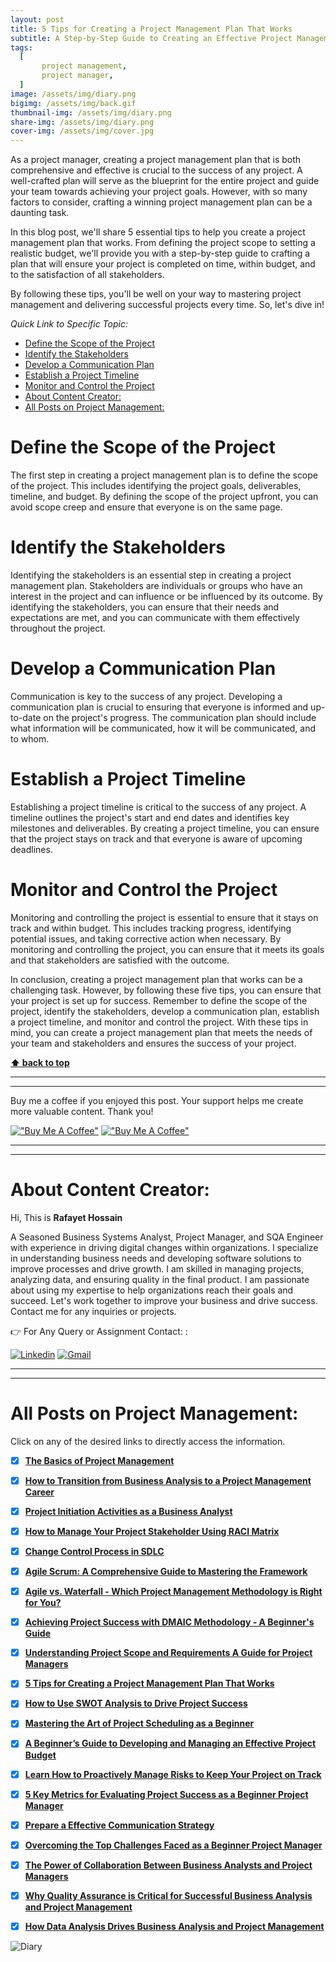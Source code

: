 ```yaml
---
layout: post
title: 5 Tips for Creating a Project Management Plan That Works 
subtitle: A Step-by-Step Guide to Creating an Effective Project Management Plan
tags:
  [
       project management,
       project manager,
  ]
image: /assets/img/diary.png
bigimg: /assets/img/back.gif
thumbnail-img: /assets/img/diary.png
share-img: /assets/img/diary.png
cover-img: /assets/img/cover.jpg
---
```


As a project manager, creating a project management plan that is both comprehensive and effective is crucial to the success of any project. A well-crafted plan will serve as the blueprint for the entire project and guide your team towards achieving your project goals. However, with so many factors to consider, crafting a winning project management plan can be a daunting task.

In this blog post, we'll share 5 essential tips to help you create a project management plan that works. From defining the project scope to setting a realistic budget, we'll provide you with a step-by-step guide to crafting a plan that will ensure your project is completed on time, within budget, and to the satisfaction of all stakeholders.

By following these tips, you'll be well on your way to mastering project management and delivering successful projects every time. So, let's dive in!




_Quick Link to Specific Topic:_
- [Define the Scope of the Project](#define-the-scope-of-the-project)
- [Identify the Stakeholders](#identify-the-stakeholders)
- [Develop a Communication Plan](#develop-a-communication-plan)
- [Establish a Project Timeline](#establish-a-project-timeline)
- [Monitor and Control the Project](#monitor-and-control-the-project)
- [About Content Creator:](#about-content-creator)
- [All Posts on Project Management:](#all-posts-on-project-management)

# Define the Scope of the Project
The first step in creating a project management plan is to define the scope of the project. This includes identifying the project goals, deliverables, timeline, and budget. By defining the scope of the project upfront, you can avoid scope creep and ensure that everyone is on the same page.

# Identify the Stakeholders
Identifying the stakeholders is an essential step in creating a project management plan. Stakeholders are individuals or groups who have an interest in the project and can influence or be influenced by its outcome. By identifying the stakeholders, you can ensure that their needs and expectations are met, and you can communicate with them effectively throughout the project.

# Develop a Communication Plan
Communication is key to the success of any project. Developing a communication plan is crucial to ensuring that everyone is informed and up-to-date on the project's progress. The communication plan should include what information will be communicated, how it will be communicated, and to whom.

# Establish a Project Timeline
Establishing a project timeline is critical to the success of any project. A timeline outlines the project's start and end dates and identifies key milestones and deliverables. By creating a project timeline, you can ensure that the project stays on track and that everyone is aware of upcoming deadlines.

# Monitor and Control the Project
Monitoring and controlling the project is essential to ensure that it stays on track and within budget. This includes tracking progress, identifying potential issues, and taking corrective action when necessary. By monitoring and controlling the project, you can ensure that it meets its goals and that stakeholders are satisfied with the outcome.

In conclusion, creating a project management plan that works can be a challenging task. However, by following these five tips, you can ensure that your project is set up for success. Remember to define the scope of the project, identify the stakeholders, develop a communication plan, establish a project timeline, and monitor and control the project. With these tips in mind, you can create a project management plan that meets the needs of your team and stakeholders and ensures the success of your project.

**[⬆ back to top](#define-the-scope-of-the-project)**


----------------------------------------------------------------------
----------------------------------------------------------------------


Buy me a coffee if you enjoyed this post. Your support helps me create more valuable content. Thank you!

[!["Buy Me A Coffee"](https://www.buymeacoffee.com/assets/img/custom_images/orange_img.png)](https://www.buymeacoffee.com/rafayetanalyst/) [!["Buy Me A Coffee"](https://www.buymeacoffee.com/assets/img/custom_images/orange_img.png)](https://www.buymeacoffee.com/rafayetanalyst/)
 
 






----------------------------------------------------------------------
----------------------------------------------------------------------

# About Content Creator: 


Hi, This is **Rafayet Hossain**

A Seasoned Business Systems Analyst, Project Manager, and SQA Engineer with experience in driving digital changes within organizations. I specialize in understanding business needs and developing software solutions to improve processes and drive growth. I am skilled in managing projects, analyzing data, and ensuring quality in the final product. I am passionate about using my expertise to help organizations reach their goals and succeed. Let's work together to improve your business and drive success. Contact me for any inquiries or projects.

 


👉 For Any Query or Assignment Contact: : 


[![Linkedin](https://img.shields.io/badge/-LinkedIn-blue?style=flat&logo=Linkedin&logoColor=white)](https://www.linkedin.com/in/rafayethossain/)
[![Gmail](https://img.shields.io/badge/-Gmail-c14438?style=flat&logo=Gmail&logoColor=white)](mailto:rafayet13@gmail.com)


----------------------------------------------------------------------
----------------------------------------------------------------------




# All Posts on Project Management:  

Click on any of the desired links to directly access the information.

- [x]  [**The Basics of Project Management**](https://rafayethossain.github.io/2022-10-10-Project-Management-Beginner's-Guide/)
- [x]  [**How to Transition from Business Analysis to a Project Management Career**](https://rafayethossain.github.io/2022-10-15-Transition-from-Business-Analysis-to-a-Project-Manager/)
- [x]  [**Project Initiation Activities as a Business Analyst**](https://rafayethossain.github.io/2019-02-07-Project-Initiation-Business-Analysis-Activities/)
- [x]  [**How to Manage Your Project Stakeholder Using RACI Matrix**](https://rafayethossain.github.io/2019-02-27-Stakeholder-Management-Business-Analyst/) 
- [x]  [**Change Control Process in SDLC**](https://rafayethossain.github.io/2019-07-07-Change-Control-Process-in-SDLC/)
- [x]  [**Agile Scrum: A Comprehensive Guide to Mastering the Framework**](https://rafayethossain.github.io/2022-11-11-Agile-Scrum-in-a-Nutshell/)
-  [x]  [**Agile vs. Waterfall - Which Project Management Methodology is Right for You?**](https://rafayethossain.github.io/2022-11-28-Agile-vs-Waterfall-Choosing-the-Right-Methodology-for-Your-Project/)
-  [x]  [**Achieving Project Success with DMAIC Methodology - A Beginner's Guide**](https://rafayethossain.github.io/2022-12-01-Achieving-Project-Success-with-DMAIC-Methodology/)
-  [x]  [**Understanding Project Scope and Requirements A Guide for Project Managers**](https://rafayethossain.github.io/2022-12-12-Understanding-Project-Scope-and-Requirements/)
-  [x]  [**5 Tips for Creating a Project Management Plan That Works**](https://rafayethossain.github.io/2022-12-14-Tips-for-Creating-a-Project-Management-Plan-that-Works/)
-  [x]  [**How to Use SWOT Analysis to Drive Project Success**](https://rafayethossain.github.io/2022-12-15-How-to-Conduct-a-SWOT-Analysis-for-Your-Project/)
-  [x]  [**Mastering the Art of Project Scheduling as a Beginner**](https://rafayethossain.github.io/2023-01-05-How-to-Develop-a-Project-Schedule-for-as-a-Beginner/)
-  [x]  [**A Beginner’s Guide to Developing and Managing an Effective Project Budget**](https://rafayethossain.github.io/2023-01-10-How-to-Develop-and-Manage-a-Project-Budget-for-as-a-Beginner/)
-  [x]  [**Learn How to Proactively Manage Risks to Keep Your Project on Track**](https://rafayethossain.github.io/2023-01-12-How-to-Identify-and-Manage-Project-Risk-as-a-Beginner/)
-  [x]  [**5 Key Metrics for Evaluating Project Success as a Beginner Project Manager**](https://rafayethossain.github.io/2023-01-14-How-to-Evaluate-Project-Sucess-as-a-Beginner/)
-  [x]  [**Prepare a Effective Communication Strategy**](https://rafayethossain.github.io/2023-01-18-Effective-Communcation-Strategies-for-Project-Manage-and-Business-Analyst/)
-  [x]  [**Overcoming the Top Challenges Faced as a Beginner Project Manager**](https://rafayethossain.github.io/2023-01-22-Top-Challenges-Faced-by-a-Beginner-Project-Manager/)
-  [x]  [**The Power of Collaboration Between Business Analysts and Project Managers**](https://rafayethossain.github.io/2023-01-24-The-Benefits-of-Collboration-Between-Business-Analyst-and-Project-Manager/)
-  [x]  [**Why Quality Assurance is Critical for Successful Business Analysis and Project Management**](https://rafayethossain.github.io/2023-01-28-The-Importance-of-Quality-Assurance-in-Business-Analysis-and-Project-Management/)
-  [x]  [**How Data Analysis Drives Business Analysis and Project Management**](https://rafayethossain.github.io/2023-01-30-The-Role-of-Data-Analysis-in-Business-Analysis-and-Project-Management/)


![Diary](/assets/img/diary.png "Diary")
